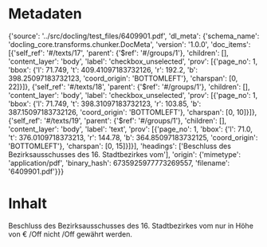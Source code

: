 # Metadaten
{'source': '../src/docling/test_files/6409901.pdf', 'dl_meta': {'schema_name': 'docling_core.transforms.chunker.DocMeta', 'version': '1.0.0', 'doc_items': [{'self_ref': '#/texts/17', 'parent': {'$ref': '#/groups/1'}, 'children': [], 'content_layer': 'body', 'label': 'checkbox_unselected', 'prov': [{'page_no': 1, 'bbox': {'l': 71.749, 't': 409.41097183732126, 'r': 192.2, 'b': 398.25097183732123, 'coord_origin': 'BOTTOMLEFT'}, 'charspan': [0, 22]}]}, {'self_ref': '#/texts/18', 'parent': {'$ref': '#/groups/1'}, 'children': [], 'content_layer': 'body', 'label': 'checkbox_unselected', 'prov': [{'page_no': 1, 'bbox': {'l': 71.749, 't': 398.31097183732123, 'r': 103.85, 'b': 387.15097183732126, 'coord_origin': 'BOTTOMLEFT'}, 'charspan': [0, 10]}]}, {'self_ref': '#/texts/19', 'parent': {'$ref': '#/groups/1'}, 'children': [], 'content_layer': 'body', 'label': 'text', 'prov': [{'page_no': 1, 'bbox': {'l': 71.0, 't': 376.0109718373213, 'r': 144.78, 'b': 364.85097183732125, 'coord_origin': 'BOTTOMLEFT'}, 'charspan': [0, 15]}]}], 'headings': ['Beschluss des Bezirksausschusses des 16. Stadtbezirkes vom'], 'origin': {'mimetype': 'application/pdf', 'binary_hash': 6735925977773269557, 'filename': '6409901.pdf'}}}

# Inhalt
Beschluss des Bezirksausschusses des 16. Stadtbezirkes vom
nur in Höhe von € /Off
nicht /Off
gewährt werden.